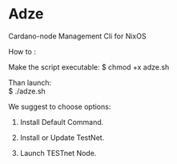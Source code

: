 # Adze
Cardano-node Management Cli for NixOS

How to :

Make the script executable: 
$ chmod +x adze.sh

Than launch:	
$ ./adze.sh

We suggest to choose options:

1. Install Default Command.

3. Install or Update TestNet.

7. Launch TESTnet Node.
